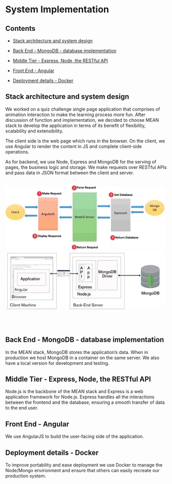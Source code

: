 # System Implementation

## Contents

* [Stack architecture and system design](#_stack)

* [Back End - MongoDB - database implementation](#_backend)

* [Middle Tier - Express, Node, the RESTful API](#_middle)

* [Front End - Angular](#_frontend)

* [Deployment details - Docker](#_deploy)

<a name="_stack"></a>
## Stack architecture and system design

We worked on a quiz challenge single page application that comprises of animation interaction to make the learning process more fun. After discussion of function and implementation, we decided to choose MEAN stack to develop the application in terms of its benefit of flexibility, scalability and extensibility. 

The client side is the web page which runs in the browser. On the client, we use Angular to render the content in JS and complete client-side operations.

As for backend, we use Node, Express and MongoDB for the serving of pages, the business logic and storage. We make requests over RESTful APIs and pass data in JSON format between the client and server.
<br/><br/>
<p float="left">
  <img src="../images/MEAN_stack1.jpeg" width="500" />&nbsp;
  <img src="../images/MEAN_stack2.jpeg" width="500" />
</p>
<br/><br/>

<a name="_backend"></a>
## Back End - MongoDB - database implementation

In the MEAN stack, MongoDB stores the application’s data. When in production we host MongoDB in a container on the same server. We also have a local version for development and testing.

<a name="_middle"></a>
## Middle Tier - Express, Node, the RESTful API

Node.js is the backbone of the MEAN stack and Express is a web application framework for Node.js. Express handles all the interactions between the frontend and the database, ensuring a smooth transfer of data to the end user.


<a name="_frontend"></a>
## Front End - Angular

We use AngularJS to build the user-facing side of the application.

<a name="_deploy"></a>
## Deployment details - Docker

To improve portability and ease deployment we use Docker to manage the Node/Mongo environment and ensure that others can easily recreate our production system.
